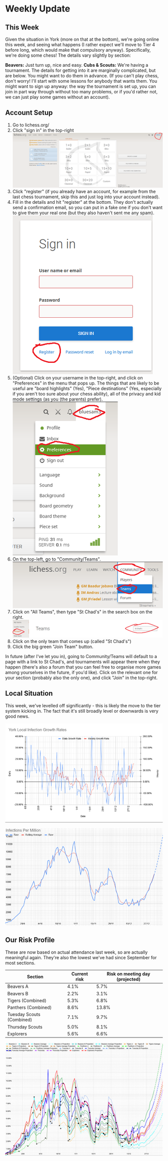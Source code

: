 # Weekly Update

## This Week

Given the situation in York (more on that at the bottom), we're going online this week, and seeing what happens (I rather expect we'll move to Tier 4 before long, which would make that compulsory anyway). Specifically, we're doing some chess! The details vary slightly by section: 

**Beavers:** Just turn up, nice and easy.
**Cubs & Scouts:** We're having a tournament. The details for getting into it are marginally complicated, but are below. You might want to do them in advance. (If you can't play chess, don't worry! I'll start with some lessons for anybody that wants them. You might want to sign up anyway: the way the tournament is set up, you can join in part way through without too many problems, or if you'd rather not, we can just play some games without an account). 

## Account Setup

1. Go to lichess.org/
2. Click "sign in" in the top-right ![Sign In](li1.png)
3. Click "register" (if you already have an account, for example from the last chess tournament, skip this and just log into your account instead).
4. Fill in the details and hit "register" at the bottom. They don't actually send a confirmation email, so you can put in a fake one if you don't want to give them your real one (but they also haven't sent me any spam). ![Register](li2.png)
5. (Optional) Click on your username in the top-right, and click on "Preferences" in the menu that pops up. The things that are likely to be useful are "board highlights" (Yes), "Piece destinations" (Yes, especially if you aren't too sure about your chess ability), all of the privacy and kid mode settings (as you (the parents) prefer). ![Preferences](li3.png)
6. On the top-left, go to "Community/Teams". ![Teams](li4.png)
7. Click on "All Teams", then type "St Chad's" in the search box on the right. ![St Chad's](li5.png)
8. Click on the only team that comes up (called "St Chad's")
9. Click the big green "Join Team" button. 

In future (after I've let you in), going to Community/Teams will default to a page with a link to St Chad's, and tournaments will appear there when they happen (there's also a forum that you can feel free to organise more games among yourselves in the future, if you'd like). Click on the relevant one for your section (probably also the only one), and click "Join" in the top-right. 


## Local Situation

This week, we've levelled off significantly - this is likely the move to the tier system kicking in. The fact that it's still broadly level or downwards is very good news.

![Infection Rate Graph](g171.png)


![Growth Rate Graph](g172.png)

## Our Risk Profile

These are now based on actual attendance last week, so are actually meaningful again. They're also the lowest we've had since September for most sections. 

| Section  | Current risk | Risk on meeting day (projected) |
| --- | --- | --- | 
| Beavers A  | 4.1% | 5.7% |
| Beavers B | 2.2% | 3.1% |
| Tigers (Combined) | 5.3% | 6.8% |
| Panthers (Combined) | 8.6% | 13.8% |
| Tuesday Scouts (Combined) | 7.1% | 9.7% |
| Thursday Scouts | 5.0% | 8.1% |
| Explorers | 5.6% | 6.6% |

![Our Risk Graph](g173.png)
